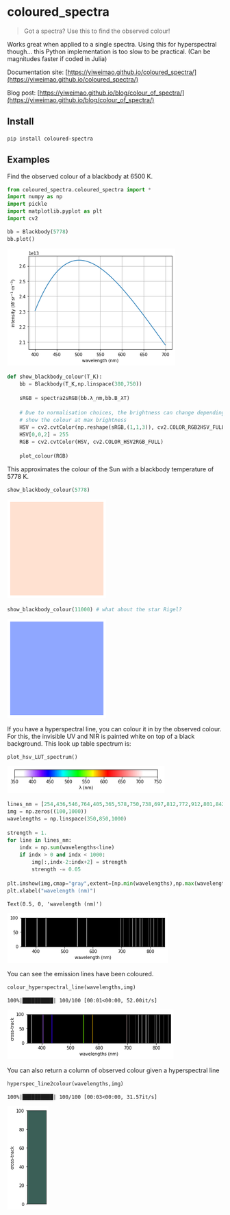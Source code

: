 # coloured_spectra
> Got a spectra? Use this to find the observed colour!


Works great when applied to a single spectra. Using this for hyperspectral though... this Python implementation is too slow to be practical. (Can be magnitudes faster if coded in Julia)

Documentation site: [https://yiweimao.github.io/coloured_spectra/](https://yiweimao.github.io/coloured_spectra/)

Blog post: [https://yiweimao.github.io/blog/colour_of_spectra/](https://yiweimao.github.io/blog/colour_of_spectra/)

## Install

`pip install coloured-spectra`

## Examples

Find the observed colour of a blackbody at 6500 K.

```python
from coloured_spectra.coloured_spectra import *
import numpy as np
import pickle
import matplotlib.pyplot as plt
import cv2

```

```python
bb = Blackbody(5778)
bb.plot()
```


![png](docs/images/output_6_0.png)


```python
def show_blackbody_colour(T_K):
    bb = Blackbody(T_K,np.linspace(380,750))
    
    sRGB = spectra2sRGB(bb.λ_nm,bb.B_λT)

    # Due to normalisation choices, the brightness can change depending on the spectra
    # show the colour at max brightness
    HSV = cv2.cvtColor(np.reshape(sRGB,(1,1,3)), cv2.COLOR_RGB2HSV_FULL)
    HSV[0,0,2] = 255
    RGB = cv2.cvtColor(HSV, cv2.COLOR_HSV2RGB_FULL)

    plot_colour(RGB)
```

This approximates the colour of the Sun with a blackbody temperature of 5778 K.

```python
show_blackbody_colour(5778)
```


![png](docs/images/output_9_0.png)


```python
show_blackbody_colour(11000) # what about the star Rigel?
```


![png](docs/images/output_10_0.png)


If you have a hyperspectral line, you can colour it in by the observed colour. For this, the invisible UV and NIR is painted white on top of a black background. This look up table spectrum is:

```python
plot_hsv_LUT_spectrum()
```


![png](docs/images/output_12_0.png)


```python
lines_nm = [254,436,546,764,405,365,578,750,738,697,812,772,912,801,842,795,706,826,852,727] # approx sorted by emission strength
img = np.zeros((100,1000))
wavelengths = np.linspace(350,850,1000)

strength = 1.
for line in lines_nm: 
    indx = np.sum(wavelengths<line)
    if indx > 0 and indx < 1000:
        img[:,indx-2:indx+2] = strength
        strength -= 0.05

plt.imshow(img,cmap="gray",extent=[np.min(wavelengths),np.max(wavelengths),0,np.shape(img)[0]])
plt.xlabel("wavelength (nm)")
```




    Text(0.5, 0, 'wavelength (nm)')




![png](docs/images/output_13_1.png)


You can see the emission lines have been coloured.

```python
colour_hyperspectral_line(wavelengths,img)
```

    100%|██████████| 100/100 [00:01<00:00, 52.00it/s]



![png](docs/images/output_15_1.png)


You can also return a column of observed colour given a hyperspectral line

```python
hyperspec_line2colour(wavelengths,img)
```

    100%|██████████| 100/100 [00:03<00:00, 31.57it/s]



![png](docs/images/output_17_1.png)

